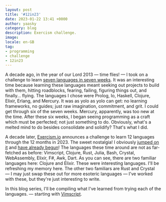 ```yaml
---
layout: post
title: '#12in23'
date: 2023-01-22 13:41 +0000
author: yaasky
category: blog
description: Exercism challenge.
image:
locale: en-GB
tag:
- programming
- challenge
- 12in23
---
```


A decade ago, in the year of our Lord 2013 — time flies! — I took on a challenge to learn [seven languages in seven weeks][3]. It was an interesting time because learning these languages meant seeking out projects to build with them, hitting roadblocks, fearing, failing, figuring things out, and finally… flying. The languages I chose were Prolog, Io, Haskell, Clojure, Elixir, Erlang, and Mercury. It was as yolo as yolo can get: no learning frameworks, no guides; just raw imagination, commitment, and grit. I could get through six of the seven weeks. Mercury, apparently, was too new at the time. After these six weeks, I began seeing programming as a craft which must be perfected; not just something to do. Obviously, what's a melted mind to do besides consolidate and solidify? That's what I did.

A decade later, [Exercism.io][1] announces a challenge to learn 12 languages through the 12 months in 2023. The sweet nostalgia! I obviously [jumped on it][4] and [have already begun][2]! The languages these time around are not as far-fetched as before: Vimscript, Clojure, Rust, Julia, Bash, Crystal, WebAssembly, Elixir, F#, Awk, Dart. As you can see, there are two familiar languages here: Clojure and Elixir. These were interesting languages. I'll be refreshing my memory here. The other two familiars are Rust and Crystal — I may just swap these out for more esoteric languages — I've worked with these, but they're just interesting to write.

In this blog series, I'll be compiling what I've learned from trying each of the languages. — starting with [Vimscript][5].

  [1]: https://exercism.io
  [2]: https://github.com/igbanam/exercism
  [3]: https://github.com/igbanam/7L7W
  [4]: https://twitter.com/Yaasky/status/1616224266088767488
  [5]: /vimscript-12in23
